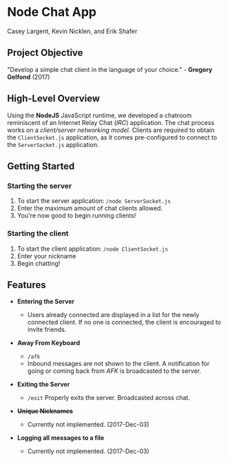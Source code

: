 
# __Node Chat App__

Casey Largent, Kevin Nicklen, and Erik Shafer

## __Project Objective__

"Develop a simple chat client in the language of your choice." - **Gregory Gelfond** (2017)

## __High-Level Overview__

Using the **NodeJS** JavaScript runtime, we developed a chatroom reminiscent of an Internet Relay Chat (*IRC*) application. The chat process works on a *client/server networking model*. Clients are required to obtain the `ClientSocket.js` application, as it comes pre-configured to connect to the `ServerSocket.js` application.

## __Getting Started__

### Starting the server
1. To start the server application: `/node ServerSocket.js` 
2. Enter the maximum amount of chat clients allowed.
3. You're now good to begin running clients!

### Starting the client
1. To start the client application: `/node ClientSocket.js`
2. Enter your nickname
3. Begin chatting!

## __Features__

* **Entering the Server**
    * Users already connected are displayed in a list for the newly connected client. If no one is connected, the client is encouraged to invite friends.

* **Away From Keyboard**
    * `/afk`
    *  Inbound messages are not shown to the client. A notification for going or coming back from *AFK* is broadcasted to the server.

* **Exiting the Server**
    * `/exit` Properly exits the server. Broadcasted across chat.

* ~~**Unique Nicknames**~~
    * Currently not implemented. (2017-Dec-03)

* **Logging all messages to a file**
    * Currently not implemented. (2017-Dec-03)